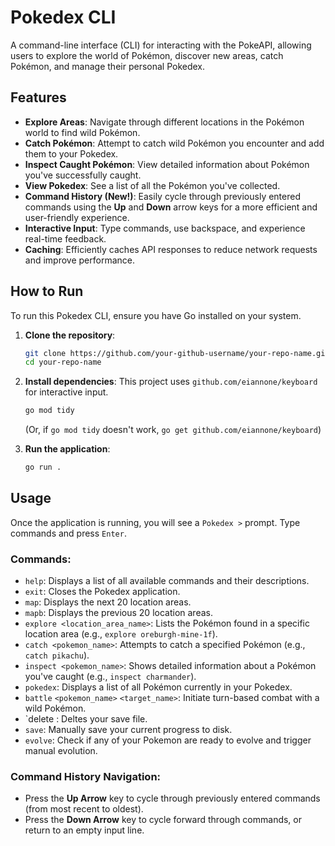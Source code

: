 # Pokedex CLI

A command-line interface (CLI) for interacting with the PokeAPI, allowing users to explore the world of Pokémon, discover new areas, catch Pokémon, and manage their personal Pokedex.

## Features

* **Explore Areas**: Navigate through different locations in the Pokémon world to find wild Pokémon.
* **Catch Pokémon**: Attempt to catch wild Pokémon you encounter and add them to your Pokedex.
* **Inspect Caught Pokémon**: View detailed information about Pokémon you've successfully caught.
* **View Pokedex**: See a list of all the Pokémon you've collected.
* **Command History (New!)**: Easily cycle through previously entered commands using the **Up** and **Down** arrow keys for a more efficient and user-friendly experience.
* **Interactive Input**: Type commands, use backspace, and experience real-time feedback.
* **Caching**: Efficiently caches API responses to reduce network requests and improve performance.

## How to Run

To run this Pokedex CLI, ensure you have Go installed on your system.

1. **Clone the repository**:
   ```bash
   git clone https://github.com/your-github-username/your-repo-name.git
   cd your-repo-name
   ```

2. **Install dependencies**:
   This project uses `github.com/eiannone/keyboard` for interactive input.
   ```bash
   go mod tidy
   ```
   (Or, if `go mod tidy` doesn't work, `go get github.com/eiannone/keyboard`)

3. **Run the application**:
   ```bash
   go run .
   ```

## Usage

Once the application is running, you will see a `Pokedex >` prompt. Type commands and press `Enter`.

### Commands:

* `help`: Displays a list of all available commands and their descriptions.
* `exit`: Closes the Pokedex application.
* `map`: Displays the next 20 location areas.
* `mapb`: Displays the previous 20 location areas.
* `explore <location_area_name>`: Lists the Pokémon found in a specific location area (e.g., `explore oreburgh-mine-1f`).
* `catch <pokemon_name>`: Attempts to catch a specified Pokémon (e.g., `catch pikachu`).
* `inspect <pokemon_name>`: Shows detailed information about a Pokémon you've caught (e.g., `inspect charmander`).
* `pokedex`: Displays a list of all Pokémon currently in your Pokedex.
* `battle` `<pokemon_name>` `<target_name>`: Initiate turn-based combat with a wild Pokémon.
* `delete : Deltes your save file.
* `save`: Manually save your current progress to disk.
* `evolve`: Check if any of your Pokemon are ready to evolve and trigger manual evolution.

### Command History Navigation:

* Press the **Up Arrow** key to cycle through previously entered commands (from most recent to oldest).
* Press the **Down Arrow** key to cycle forward through commands, or return to an empty input line.

